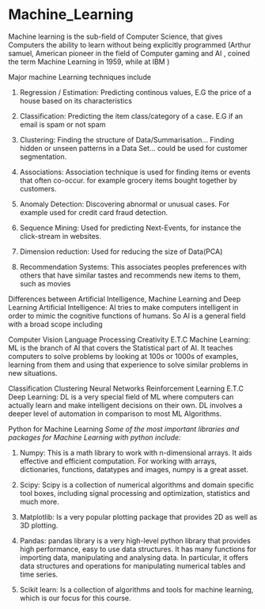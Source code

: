 # Machine_Learning
Machine learning is the sub-field of Computer Science, that gives Computers the ability to learn without being explicitly programmed (Arthur samuel, American pioneer in the field of Computer gaming and AI , coined the term Machine Learning in 1959, while at IBM )

Major machine Learning techniques include
1. Regression / Estimation: Predicting continous values, E.G the price of a house based on its characteristics

2. Classification: Predicting the item class/category of a case. E.G if an email is spam or not spam

3. Clustering: Finding the structure of Data/Summarisation... Finding hidden or unseen patterns in a Data Set... could be used for customer segmentation.

4. Associations: Association technique is used for finding items or events that often co-occur. for example grocery items bought together by customers.

5. Anomaly Detection: Discovering abnormal or unusual cases. For example used for credit card fraud detection.

6. Sequence Mining: Used for predicting Next-Events, for instance the click-stream in websites.

7. Dimension reduction: Used for reducing the size of Data(PCA)

8. Recommendation Systems: This associates peoples preferences with others that have similar tastes and recommends new items to them, such as movies

Differences between Artificial Intelligence, Machine Learning and Deep Learning
Artificial Intelligence:
AI tries to make computers intelligent in order to mimic the cognitive functions of humans. So AI is a general field with a broad scope including

Computer Vision
Language Processing
Creativity
E.T.C
Machine Learning:
ML is the branch of AI that covers the Statistical part of AI. It teaches computers to solve problems by looking at 100s or 1000s of examples, learning from them and using that experience to solve similar problems in new situations. 

Classification
Clustering
Neural Networks
Reinforcement Learning
E.T.C
Deep Learning:
DL is a very special field of ML where computers can actually learn and make intelligent decisions on their own.
DL involves a deeper level of automation in comparison to most ML Algorithms.

Python for Machine Learning
_Some of the most important libraries and packages for Machine Learning with python include:_

1. Numpy:
This is a math library to work with n-dimensional arrays. It aids effective and efficient computation.
For working with arrays, dictionaries, functions, datatypes and images, numpy is a great asset.

2. Scipy:
Scipy is a collection of numerical algorithms and domain specific tool boxes, including signal processing and optimization, statistics and much more.

3. Matplotlib:
Is a very popular plotting package that provides 2D as well as 3D plotting.

4. Pandas:
pandas library is a very high-level python library that provides high performance, easy to use data structures.
It has many functions for importing data, manipulating and analysing data. In particular, it offers data structures and operations for manipulating numerical tables and time series.

5. Scikit learn:
Is a collection of algorithms and tools for machine learning, which is our focus for this course.
